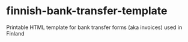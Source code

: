 finnish-bank-transfer-template
==============================

Printable HTML template for bank transfer forms (aka invoices) used in Finland
